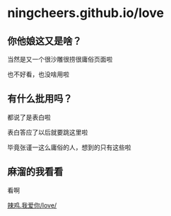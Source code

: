 # ningcheers.github.io/love

## 你他娘这又是啥？

当然是又一个很沙雕很捞很庸俗页面啦

也不好看，也没啥用啦


## 有什么批用吗？

都说了是表白啦

表白答应了以后就要跳这里啦

毕竟张谨一这么庸俗的人，想到的只有这些啦


## 麻溜的我看看

看啊

[辣鸡.我爱你/love/](http://辣鸡.我爱你/love/)
